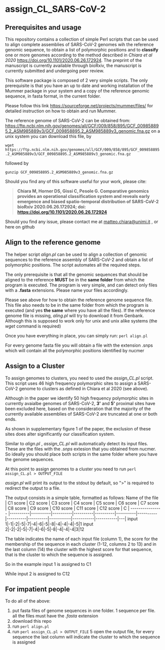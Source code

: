 # assign_CL_SARS-CoV-2

## Prerequisites and usage

This repository contains a collection of simple Perl scripts that can be used to align complete assemblies of SARS-CoV-2 genomes wih the reference genomic sequence, to obtain a list of polymorphic positions and to **classify** one or more genomes according to the method described in *Chiara et al 2020* https://doi.org/10.1101/2020.06.26.172924. 
The preprint of the manuscript is currently available through bioRxiv, the manuscript is currently submitted and undergoing peer review.

This software package is composed of 2 very simple scripts. The only prerequisite is that you have an up to date and working installation of the Mummer package in your system and a copy of the reference genomic sequence, in fasta format, in the current folder.

Please follow this link https://sourceforge.net/projects/mummer/files/ for detailed instruction on how to obtain and run Mummer.

The reference genome of SARS-CoV-2 can be obtained from:
https://ftp.ncbi.nlm.nih.gov/genomes/all/GCF/009/858/895/GCF_009858895.2_ASM985889v3/GCF_009858895.2_ASM985889v3_genomic.fna.gz
on a unix system you can download this file, by

`wget https://ftp.ncbi.nlm.nih.gov/genomes/all/GCF/009/858/895/GCF_009858895.2_ASM985889v3/GCF_009858895.2_ASM985889v3_genomic.fna.gz`

followed by

`gunzip GCF_009858895.2_ASM985889v3_genomic.fna.gz`

Should you find any of this software useful for your work, please cite:
>**Chiara M, Horner DS, Gissi C, Pesole G. Comparative genomics provides an operational classification system and reveals early emergence and biased spatio-temporal distribution of SARS-CoV-2 bioRxiv 2020.06.26.172924; doi: https://doi.org/10.1101/2020.06.26.172924**

Should you find any issue, please contact me at matteo.chiara@unimi.it , or here on github

## Align to the reference genome

The helper script *align.pl* can be used to align a collection of genomic sequences to the reference assembly of SARS-CoV-2 and obtain a list of polymorphic positions. The script automates all the required steps. 

The only prerequisite is that all the genomic sequences that should be aligned to the reference **MUST** be in the **same folder** from which the program is executed. The program is very simple, and can detect only files with a **.fasta** extensions. Please name your files accordingly. 

Please see above for how to obtain the reference genome sequence file. This file also needs to be in the same folder from which the program is executed (and yes **the same** where you have all the files). If the reference genome file is missing, *aling.pl* will try to download it from Genbank. Although this is supposed to work only for unix and unix alike systems (the *wget* command is required)

Once you have everything in place, you can simply run:
`perl align.pl`

For every genome fasta file you will obtain a file with the extension .snps which will contain all the polymorphic positions identified by nucmer

## Assign to a Cluster

To assign genomes to clusters, you need to used the *assign_CL.pl* script. This script uses 46 high frequency polymorphic sites to assign a SARS-CoV-2 genome to clusters as defined in Chiara et al 2020 (see above). 

Although in the paper we identify 50 high frequency polymorphic sites in currently avaialbe genomes of SARS-CoV-2, **3'** and **5'** proximal sites have been excluded here, based on the consideration that the majority of the currently available assemblies of SARS-CoV-2 are truncated at one or both ends. 

As shown in supplementary figure 1 of the paper, the exclusion of these sites does alter significantly our classification system.

Similar to *align.pl* , *assign_CL.pl* will automatically detect its input files. These are the files with the *.snps* extesion that you obtained from nucmer. So ideally you should place both scripts in the same folder where you have the genome sequences.

At this point to assign genomes to a cluster you need to run
`perl assign_CL.pl > OUTPUT_FILE`

*assign.pl* will print its output to the stdout by default, so  ">" is required to redirect the output to a file.

The output consists in a simple table, formatted as follows:
Name of the file | C1 score | C2 score | C3 score | C4 score | C5 score | C6 score | C7 score | C8 score | C9 score | C10 score | C11 score | C12 score | C |
---------------- |----------|----------|----------|----------|----------|----------|----------|----------|----------|-----------|-----------|-----------|---|
input 1|-1|-2|-5|-7|-4|-6|-5|-8|-4|-4|-4|-5|1
input 2|-2|-2|-5|-7|-4|-6|-5|-8|-4|-4|-4|3|12

The table indicates the name of each input file (column 1), the score for the membership of the sequence in each cluster (1-12, columns 2 to 13) and in the last column (14) the cluster with the highest score for that sequence, that is the cluster to which the sequence is assigned.

So in the example input 1 is assigned to C1

While input 2 is assigned to C12

## For impatient people

To do all of the above: 
1. put fasta files of genome sequences in one folder. 1 sequence per file. all the files must have the *.fasta* extension
2. download this repo
3. run `perl align.pl`
4. run `perl assign_CL.pl > OUTPUT_FILE`
5 open the output file, for every sequence the last column will indicate the cluster to which the sequence is assigned





